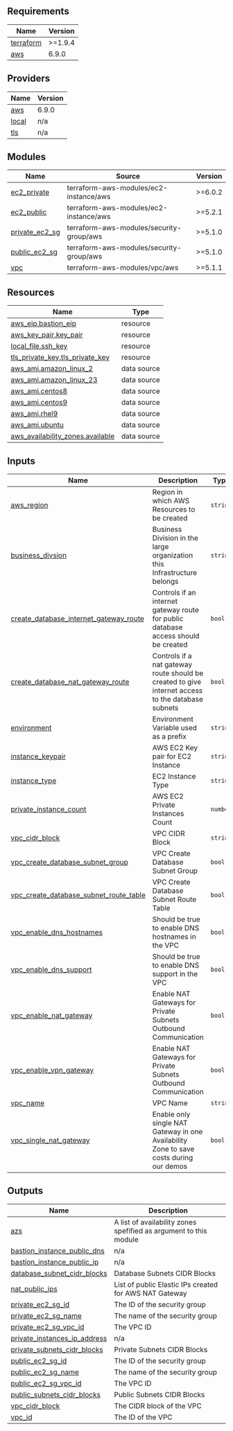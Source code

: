 <!-- BEGIN_TF_DOCS -->
## Requirements

| Name | Version |
|------|---------|
| <a name="requirement_terraform"></a> [terraform](#requirement\_terraform) | >=1.9.4 |
| <a name="requirement_aws"></a> [aws](#requirement\_aws) | 6.9.0 |

## Providers

| Name | Version |
|------|---------|
| <a name="provider_aws"></a> [aws](#provider\_aws) | 6.9.0 |
| <a name="provider_local"></a> [local](#provider\_local) | n/a |
| <a name="provider_tls"></a> [tls](#provider\_tls) | n/a |

## Modules

| Name | Source | Version |
|------|--------|---------|
| <a name="module_ec2_private"></a> [ec2\_private](#module\_ec2\_private) | terraform-aws-modules/ec2-instance/aws | >=6.0.2 |
| <a name="module_ec2_public"></a> [ec2\_public](#module\_ec2\_public) | terraform-aws-modules/ec2-instance/aws | >=5.2.1 |
| <a name="module_private_ec2_sg"></a> [private\_ec2\_sg](#module\_private\_ec2\_sg) | terraform-aws-modules/security-group/aws | >=5.1.0 |
| <a name="module_public_ec2_sg"></a> [public\_ec2\_sg](#module\_public\_ec2\_sg) | terraform-aws-modules/security-group/aws | >=5.1.0 |
| <a name="module_vpc"></a> [vpc](#module\_vpc) | terraform-aws-modules/vpc/aws | >=5.1.1 |

## Resources

| Name | Type |
|------|------|
| [aws_eip.bastion_eip](https://registry.terraform.io/providers/hashicorp/aws/6.9.0/docs/resources/eip) | resource |
| [aws_key_pair.key_pair](https://registry.terraform.io/providers/hashicorp/aws/6.9.0/docs/resources/key_pair) | resource |
| [local_file.ssh_key](https://registry.terraform.io/providers/hashicorp/local/latest/docs/resources/file) | resource |
| [tls_private_key.tls_private_key](https://registry.terraform.io/providers/hashicorp/tls/latest/docs/resources/private_key) | resource |
| [aws_ami.amazon_linux_2](https://registry.terraform.io/providers/hashicorp/aws/6.9.0/docs/data-sources/ami) | data source |
| [aws_ami.amazon_linux_23](https://registry.terraform.io/providers/hashicorp/aws/6.9.0/docs/data-sources/ami) | data source |
| [aws_ami.centos8](https://registry.terraform.io/providers/hashicorp/aws/6.9.0/docs/data-sources/ami) | data source |
| [aws_ami.centos9](https://registry.terraform.io/providers/hashicorp/aws/6.9.0/docs/data-sources/ami) | data source |
| [aws_ami.rhel9](https://registry.terraform.io/providers/hashicorp/aws/6.9.0/docs/data-sources/ami) | data source |
| [aws_ami.ubuntu](https://registry.terraform.io/providers/hashicorp/aws/6.9.0/docs/data-sources/ami) | data source |
| [aws_availability_zones.available](https://registry.terraform.io/providers/hashicorp/aws/6.9.0/docs/data-sources/availability_zones) | data source |

## Inputs

| Name | Description | Type | Default | Required |
|------|-------------|------|---------|:--------:|
| <a name="input_aws_region"></a> [aws\_region](#input\_aws\_region) | Region in which AWS Resources to be created | `string` | `"us-east-1"` | no |
| <a name="input_business_divsion"></a> [business\_divsion](#input\_business\_divsion) | Business Division in the large organization this Infrastructure belongs | `string` | `"SAP"` | no |
| <a name="input_create_database_internet_gateway_route"></a> [create\_database\_internet\_gateway\_route](#input\_create\_database\_internet\_gateway\_route) | Controls if an internet gateway route for public database access should be created | `bool` | `false` | no |
| <a name="input_create_database_nat_gateway_route"></a> [create\_database\_nat\_gateway\_route](#input\_create\_database\_nat\_gateway\_route) | Controls if a nat gateway route should be created to give internet access to the database subnets | `bool` | `false` | no |
| <a name="input_environment"></a> [environment](#input\_environment) | Environment Variable used as a prefix | `string` | `"dev"` | no |
| <a name="input_instance_keypair"></a> [instance\_keypair](#input\_instance\_keypair) | AWS EC2 Key pair for EC2 Instance | `string` | `"terraform-key"` | no |
| <a name="input_instance_type"></a> [instance\_type](#input\_instance\_type) | EC2 Instance Type | `string` | `"t3.micro"` | no |
| <a name="input_private_instance_count"></a> [private\_instance\_count](#input\_private\_instance\_count) | AWS EC2 Private Instances Count | `number` | `3` | no |
| <a name="input_vpc_cidr_block"></a> [vpc\_cidr\_block](#input\_vpc\_cidr\_block) | VPC CIDR Block | `string` | `"10.0.0.0/16"` | no |
| <a name="input_vpc_create_database_subnet_group"></a> [vpc\_create\_database\_subnet\_group](#input\_vpc\_create\_database\_subnet\_group) | VPC Create Database Subnet Group | `bool` | `true` | no |
| <a name="input_vpc_create_database_subnet_route_table"></a> [vpc\_create\_database\_subnet\_route\_table](#input\_vpc\_create\_database\_subnet\_route\_table) | VPC Create Database Subnet Route Table | `bool` | `true` | no |
| <a name="input_vpc_enable_dns_hostnames"></a> [vpc\_enable\_dns\_hostnames](#input\_vpc\_enable\_dns\_hostnames) | Should be true to enable DNS hostnames in the VPC | `bool` | `true` | no |
| <a name="input_vpc_enable_dns_support"></a> [vpc\_enable\_dns\_support](#input\_vpc\_enable\_dns\_support) | Should be true to enable DNS support in the VPC | `bool` | `true` | no |
| <a name="input_vpc_enable_nat_gateway"></a> [vpc\_enable\_nat\_gateway](#input\_vpc\_enable\_nat\_gateway) | Enable NAT Gateways for Private Subnets Outbound Communication | `bool` | `false` | no |
| <a name="input_vpc_enable_vpn_gateway"></a> [vpc\_enable\_vpn\_gateway](#input\_vpc\_enable\_vpn\_gateway) | Enable NAT Gateways for Private Subnets Outbound Communication | `bool` | `false` | no |
| <a name="input_vpc_name"></a> [vpc\_name](#input\_vpc\_name) | VPC Name | `string` | `"lab-vpc"` | no |
| <a name="input_vpc_single_nat_gateway"></a> [vpc\_single\_nat\_gateway](#input\_vpc\_single\_nat\_gateway) | Enable only single NAT Gateway in one Availability Zone to save costs during our demos | `bool` | `true` | no |

## Outputs

| Name | Description |
|------|-------------|
| <a name="output_azs"></a> [azs](#output\_azs) | A list of availability zones spefified as argument to this module |
| <a name="output_bastion_instance_public_dns"></a> [bastion\_instance\_public\_dns](#output\_bastion\_instance\_public\_dns) | n/a |
| <a name="output_bastion_instance_public_ip"></a> [bastion\_instance\_public\_ip](#output\_bastion\_instance\_public\_ip) | n/a |
| <a name="output_database_subnet_cidr_blocks"></a> [database\_subnet\_cidr\_blocks](#output\_database\_subnet\_cidr\_blocks) | Database Subnets CIDR Blocks |
| <a name="output_nat_public_ips"></a> [nat\_public\_ips](#output\_nat\_public\_ips) | List of public Elastic IPs created for AWS NAT Gateway |
| <a name="output_private_ec2_sg_id"></a> [private\_ec2\_sg\_id](#output\_private\_ec2\_sg\_id) | The ID of the security group |
| <a name="output_private_ec2_sg_name"></a> [private\_ec2\_sg\_name](#output\_private\_ec2\_sg\_name) | The name of the security group |
| <a name="output_private_ec2_sg_vpc_id"></a> [private\_ec2\_sg\_vpc\_id](#output\_private\_ec2\_sg\_vpc\_id) | The VPC ID |
| <a name="output_private_instances_ip_address"></a> [private\_instances\_ip\_address](#output\_private\_instances\_ip\_address) | n/a |
| <a name="output_private_subnets_cidr_blocks"></a> [private\_subnets\_cidr\_blocks](#output\_private\_subnets\_cidr\_blocks) | Private Subnets CIDR Blocks |
| <a name="output_public_ec2_sg_id"></a> [public\_ec2\_sg\_id](#output\_public\_ec2\_sg\_id) | The ID of the security group |
| <a name="output_public_ec2_sg_name"></a> [public\_ec2\_sg\_name](#output\_public\_ec2\_sg\_name) | The name of the security group |
| <a name="output_public_ec2_sg_vpc_id"></a> [public\_ec2\_sg\_vpc\_id](#output\_public\_ec2\_sg\_vpc\_id) | The VPC ID |
| <a name="output_public_subnets_cidr_blocks"></a> [public\_subnets\_cidr\_blocks](#output\_public\_subnets\_cidr\_blocks) | Public Subnets CIDR Blocks |
| <a name="output_vpc_cidr_block"></a> [vpc\_cidr\_block](#output\_vpc\_cidr\_block) | The CIDR block of the VPC |
| <a name="output_vpc_id"></a> [vpc\_id](#output\_vpc\_id) | The ID of the VPC |
<!-- END_TF_DOCS -->